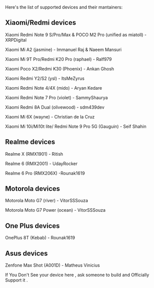 Here's the list of supported devices and their mantainers:

Xiaomi/Redmi devices
------------------------------------------
Xiaomi Redmi Note 9 S/Pro/Max & POCO M2 Pro (unified as miatoll) - XRPDigital

Xiaomi Mi A2 (jasmine) - Immanuel Raj & Naeem Mansuri

Xiaomi Mi 9T Pro/Redmi K20 Pro (raphael) - Ralf979

Xiaomi Poco X2/Redmi K30 (Phoenix) - Ankan Ghosh

Xiaomi Redmi Y2/S2 (ysl) - ItsMeZyrus

Xiaomi Redmi Note 4/4X (mido) - Aryan Kedare

Xiaomi Redmi Note 7 Pro (violet) - SammyShaurya

Xiaomi Redmi 8A Dual (olivewood) - sdm439dev

Xiaomi Mi 6X (wayne) - Christian de la Cruz

Xiaomi Mi 10i/Mi10t lite/ Redmi Note 9 Pro 5G (Gauguin) - Seif Shahin

Realme devices
------------------------------------------
Realme X (RMX1901) - Ritish

Realme 6 (RMX2001) - UdayRocker

Realme 6 Pro (RMX206X) -Rounak1619

Motorola devices
------------------------------------------
Motorola Moto G7 (river) - VitorSSSouza

Motorola Moto G7 Power (ocean) - VitorSSSouza

One Plus devices
------------------------------------------
OnePlus 8T (Kebab) - Rounak1619

Asus devices
------------------------------------------
Zenfone Max Shot (A001D) - Matheus Vinicius

If You Don't See your device here , ask someone to build and Officially Support it .
